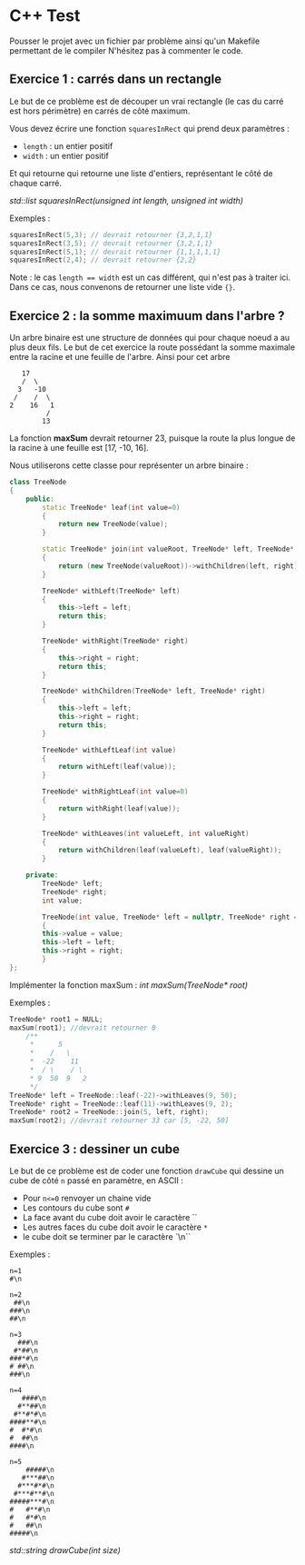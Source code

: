 # C++ Test

Pousser le projet avec un fichier par problème ainsi qu'un Makefile permettant de le compiler
N'hésitez pas à commenter le code.

## Exercice 1 : carrés dans un rectangle

Le but de ce problème est de découper un vrai rectangle (le cas du carré est hors périmètre) en carrés de côté maximum.

Vous devez écrire une fonction `squaresInRect` qui prend deux paramètres :

- `length` : un entier positif
- `width` : un entier positif

Et qui retourne qui retourne une liste d'entiers, représentant le côté de chaque carré.

_std::list<int> squaresInRect(unsigned int length, unsigned int width)_

Exemples :

```C++
squaresInRect(5,3); // devrait retourner {3,2,1,1}
squaresInRect(3,5); // devrait retourner {3,2,1,1}
squaresInRect(5,1); // devrait retourner {1,1,1,1,1}
squaresInRect(2,4); // devrait retourner {2,2}
```

Note : le cas `length == width` est un cas différent, qui n'est pas à traiter ici. Dans ce cas, nous convenons de retourner une liste vide `{}`.

## Exercice 2 : la somme maximuum dans l'arbre ?

Un arbre binaire est une structure de données qui pour chaque noeud a au plus deux fils.
Le but de cet exercice la route possédant la somme maximale entre la racine et une feuille de l'arbre.
Ainsi pour cet arbre

```
   17
   /  \
  3   -10
 /    /  \
2    16   1
         /
        13
```

La fonction **maxSum** devrait retourner 23, puisque la route la plus longue de la racine à une feuille est [17, -10, 16].

Nous utiliserons cette classe pour représenter un arbre binaire :

```C++
class TreeNode
{
    public:
        static TreeNode* leaf(int value=0)
        {
            return new TreeNode(value);
        }

        static TreeNode* join(int valueRoot, TreeNode* left, TreeNode* right)
        {
            return (new TreeNode(valueRoot))->withChildren(left, right);
        }

        TreeNode* withLeft(TreeNode* left)
        {
            this->left = left;
            return this;
        }

        TreeNode* withRight(TreeNode* right)
        {
            this->right = right;
            return this;
        }

        TreeNode* withChildren(TreeNode* left, TreeNode* right)
        {
            this->left = left;
            this->right = right;
            return this;
        }

        TreeNode* withLeftLeaf(int value)
        {
            return withLeft(leaf(value));
        }

        TreeNode* withRightLeaf(int value=0)
        {
            return withRight(leaf(value));
        }

        TreeNode* withLeaves(int valueLeft, int valueRight)
        {
            return withChildren(leaf(valueLeft), leaf(valueRight));
        }

    private:
        TreeNode* left;
        TreeNode* right;
        int value;

        TreeNode(int value, TreeNode* left = nullptr, TreeNode* right = nullptr)
        {
        this->value = value;
        this->left = left;
        this->right = right;
        }
};
```

Implémenter la fonction maxSum :
_int maxSum(TreeNode\* root)_

Exemples :

```C++
TreeNode* root1 = NULL;
maxSum(root1); //devrait retourner 0
    /**
     *      5
     *    /   \
     *  -22    11
     *  / \    / \
     * 9  50  9   2
     */
TreeNode* left = TreeNode::leaf(-22)->withLeaves(9, 50);
TreeNode* right = TreeNode::leaf(11)->withLeaves(9, 2);
TreeNode* root2 = TreeNode::join(5, left, right);
maxSum(root2); //devrait retourner 33 car [5, -22, 50]
```

## Exercice 3 : dessiner un cube

Le but de ce problème est de coder une fonction `drawCube` qui dessine un cube de côté `n` passé en paramètre, en ASCII :

- Pour `n<=0` renvoyer un chaine vide
- Les contours du cube sont `#`
- La face avant du cube doit avoir le caractère ``
- Les autres faces du cube doit avoir le caractère `*`
- le cube doit se terminer par le caractère `\n``

Exemples :

```
n=1
#\n

n=2
 ##\n
###\n
##\n

n=3
  ###\n
 #*##\n
###*#\n
# ##\n
###\n

n=4
   ####\n
  #**##\n
 #**#*#\n
####**#\n
#  #*#\n
#  ##\n
####\n

n=5
    #####\n
   #***##\n
  #***#*#\n
 #***#**#\n
#####***#\n
#   #**#\n
#   #*#\n
#   ##\n
#####\n
```

_std::string drawCube(int size)_
